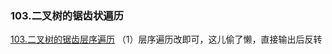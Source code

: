 ### 103.二叉树的锯齿状遍历

[103.二叉树的锯齿层序遍历](https://leetcode-cn.com/problems/binary-tree-zigzag-level-order-traversal/)
（1）层序遍历改即可，这儿偷了懒，直接输出后反转

